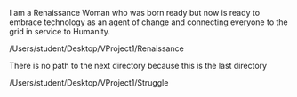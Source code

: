 I am a Renaissance Woman who was born ready but now is ready to embrace 
technology as an agent of change and connecting everyone to the grid in 
service to Humanity.

/Users/student/Desktop/VProject1/Renaissance

There is no path to the next directory because this is the last directory

/Users/student/Desktop/VProject1/Struggle


